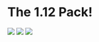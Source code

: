 # The 1.12 Pack!
![](https://img.shields.io/github/release/Pxrple/the112pack.svg) ![](https://img.shields.io/github/downloads/Pxrple/the112pack/0/total.svg) [![](https://img.shields.io/github/repo-size/Pxrple/the112pack.svg)](https://github.com/Pxrple/the112pack/blob/master/README.md)
